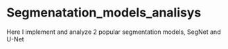 # Segmenatation_models_analisys
Here I implement and analyze 2 popular segmentation models, SegNet and U-Net
